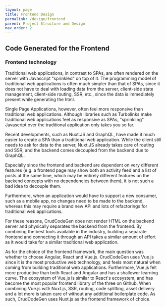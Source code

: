 ```yaml
---
layout: page
title: Frontend Design
permalink: /design/frontend
parent: Project Structure and Design
nav_order: 2
---
```

## Code Generated for the Frontend
### Frontend technology
Traditional web applications, in contrast to SPAs, are often rendered on the
server with Javascript "sprinkled" on top of it.
The programming model of traditional web applications is often much
simpler than that of SPAs, since it does not have to deal with loading data from the
server, client-side state management, client-side routing, SSR, etc.,
since the data is immediately present while generating the html.

Single Page Applications, however, often feel more responsive than traditional
web applications. Although libraries such as Turbolinks make traditional
web applications feel as responsive as SPAs, "sprinkling" Javascript
over the traditional application only takes you so far.

Recent developments, such as Nuxt.JS and GraphQL, have made it much easier to
create a SPA than a traditional web application.
While the client still needs to ask for data to the server, Nuxt.JS already
takes care of routing and SSR, and the backend comes decoupled from
the backend due to GraphQL.

Especially since the frontend and backend are dependent on very different
features (e.g. a frontend page may show both an activity feed and a list of posts at the same time,
which may be entirely different features on the backend concepts with no dependencies between them),
it is not such a bad idea to decouple them.

Furthermore, when an application would have to support a new consumer, such
as a mobile app, no changes need to be made to the backend, whereas
this may require a brand new API and lots of refactorings for traditional web applications.

For these reasons, CrudCodeGen does not render HTML on the backend server and physically
separates the backend from the frontend. By combining the best tools available
in the industry, building a separate frontend and connecting it through an API
takes a similar amount of effort as it would take for a similar traditional web application.

As for the choice of the frontend framework, the main question was whether to choose
Angular, React and Vue.js. CrudCodeGen uses Vue.js since it is the most productive
web technology, and feels most natural when coming from building traditional web applications.
Furthermore, Vue.js felt more productive than both React and Angular and has a shallower
learning curve. The ecosystem of Vue.js is similar to React's ecosystem, and has
become the most popular frontend library of the three on Github.
When combining Vue.js with Nuxt.js, SSR, routing, code splitting, asset delivery and a lot more
is taken care of without any additional boilerplate code. As such, CrudCodeGen
uses Nuxt.js as the frontend framework of choice.
